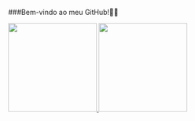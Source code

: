 ###Bem-vindo ao meu GitHub!👨‍💻
<div>
   <a href="https://github.com/Moises-Paz/Moises-Paz">
   <img height="180em" src="https://github-readme-stats.vercel.app/api?username=Moises-Paz&show_icons=true&theme=midnight-purple">
   <img height="180em" src="https://github-redme-stats.vercel.app/api?username=Moises-Paz&layout=compact&langs_count=16&theme=dracula">
</div>



